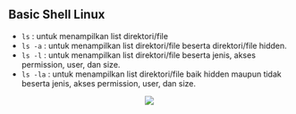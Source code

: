 ## Basic Shell Linux

- `ls`      : untuk menampilkan list direktori/file
- `ls -a`   : untuk menampilkan list direktori/file beserta direktori/file hidden.
- `ls -l`   : untuk menampilkan list direktori/file beserta jenis, akses permission, user, dan size.
- `ls -la`  : untuk menampilkan list direktori/file baik hidden maupun tidak beserta jenis, akses permission, user, dan size.

<p align="center"><img src="./assets/Basic-Shell-Linux/1.png"></p>